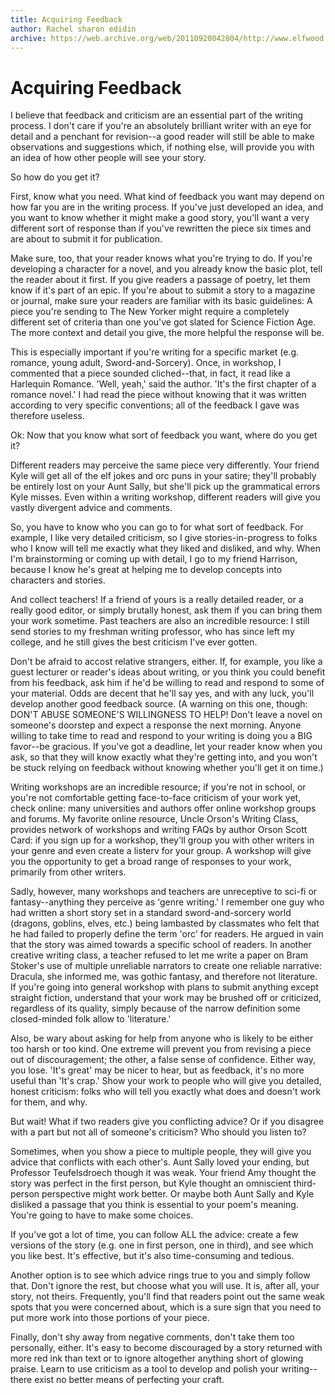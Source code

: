 ```yaml
---
title: Acquiring Feedback
author: Rachel sharon edidin
archive: https://web.archive.org/web/20110920042804/http://www.elfwood.com/farp/thewriting/rsharonfeedback/rsharonfeedback.html
---
```


# Acquiring Feedback

I believe that feedback and criticism are an essential part of the writing process. I don't care if you're an absolutely brilliant writer with an eye for detail and a penchant for revision--a good reader will still be able to make observations and suggestions which, if nothing else, will provide you with an idea of how other people will see your story.

So how do you get it?

First, know what you need. What kind of feedback you want may depend on how far you are in the writing process. If you've just developed an idea, and you want to know whether it might make a good story, you'll want a very different sort of response than if you've rewritten the piece six times and are about to submit it for publication.

Make sure, too, that your reader knows what you're trying to do. If you're developing a character for a novel, and you already know the basic plot, tell the reader about it first. If you give readers a passage of poetry, let them know if it's part of an epic. If you're about to submit a story to a magazine or journal, make sure your readers are familiar with its basic guidelines: A piece you're sending to The New Yorker might require a completely different set of criteria than one you've got slated for Science Fiction Age. The more context and detail you give, the more helpful the response will be.

This is especially important if you're writing for a specific market (e.g. romance, young adult, Sword-and-Sorcery). Once, in workshop, I commented that a piece sounded cliched--that, in fact, it read like a Harlequin Romance. 'Well, yeah,' said the author. 'It's the first chapter of a romance novel.' I had read the piece without knowing that it was written according to very specific conventions; all of the feedback I gave was therefore useless.

Ok: Now that you know what sort of feedback you want, where do you get it?

Different readers may perceive the same piece very differently. Your friend Kyle will get all of the elf jokes and orc puns in your satire; they'll probably be entirely lost on your Aunt Sally, but she'll pick up the grammatical errors Kyle misses. Even within a writing workshop, different readers will give you vastly divergent advice and comments.

So, you have to know who you can go to for what sort of feedback. For example, I like very detailed criticism, so I give stories-in-progress to folks who I know will tell me exactly what they liked and disliked, and why. When I'm brainstorming or coming up with detail, I go to my friend Harrison, because I know he's great at helping me to develop concepts into characters and stories.

And collect teachers! If a friend of yours is a really detailed reader, or a really good editor, or simply brutally honest, ask them if you can bring them your work sometime. Past teachers are also an incredible resource: I still send stories to my freshman writing professor, who has since left my college, and he still gives the best criticism I've ever gotten.

Don't be afraid to accost relative strangers, either. If, for example, you like a guest lecturer or reader's ideas about writing, or you think you could benefit from his feedback, ask him if he'd be willing to read and respond to some of your material. Odds are decent that he'll say yes, and with any luck, you'll develop another good feedback source. (A warning on this one, though: DON'T ABUSE SOMEONE'S WILLINGNESS TO HELP! Don't leave a novel on someone's doorstep and expect a response the next morning. Anyone willing to take time to read and respond to your writing is doing you a BIG favor--be gracious. If you've got a deadline, let your reader know when you ask, so that they will know exactly what they're getting into, and you won't be stuck relying on feedback without knowing whether you'll get it on time.)

Writing workshops are an incredible resource; if you're not in school, or you're not comfortable getting face-to-face criticism of your work yet, check online: many universities and authors offer online workshop groups and forums. My favorite online resource, Uncle Orson's Writing Class, provides network of workshops and writing FAQs by author Orson Scott Card: if you sign up for a workshop, they'll group you with other writers in your genre and even create a listerv for your group. A workshop will give you the opportunity to get a broad range of responses to your work, primarily from other writers.

Sadly, however, many workshops and teachers are unreceptive to sci-fi or fantasy--anything they perceive as 'genre writing.' I remember one guy who had written a short story set in a standard sword-and-sorcery world (dragons, goblins, elves, etc.) being lambasted by classmates who felt that he had failed to properly define the term 'orc' for readers. He argued in vain that the story was aimed towards a specific school of readers. In another creative writing class, a teacher refused to let me write a paper on Bram Stoker's use of multiple unreliable narrators to create one reliable narrative: Dracula, she informed me, was gothic fantasy, and therefore not literature. If you're going into general workshop with plans to submit anything except straight fiction, understand that your work may be brushed off or criticized, regardless of its quality, simply because of the narrow definition some closed-minded folk allow to 'literature.'

Also, be wary about asking for help from anyone who is likely to be either too harsh or too kind. One extreme will prevent you from revising a piece out of discouragement; the other, a false sense of confidence. Either way, you lose. 'It's great' may be nicer to hear, but as feedback, it's no more useful than 'It's crap.' Show your work to people who will give you detailed, honest criticism: folks who will tell you exactly what does and doesn't work for them, and why.

But wait! What if two readers give you conflicting advice? Or if you disagree with a part but not all of someone's criticism? Who should you listen to?

Sometimes, when you show a piece to multiple people, they will give you advice that conflicts with each other's. Aunt Sally loved your ending, but Professor Teufelsdroech though it was weak. Your friend Amy thought the story was perfect in the first person, but Kyle thought an omniscient third-person perspective might work better. Or maybe both Aunt Sally and Kyle disliked a passage that you think is essential to your poem's meaning. You're going to have to make some choices.

If you've got a lot of time, you can follow ALL the advice: create a few versions of the story (e.g. one in first person, one in third), and see which you like best. It's effective, but it's also time-consuming and tedious.

Another option is to see which advice rings true to you and simply follow that. Don't ignore the rest, but choose what you will use. It is, after all, your story, not theirs. Frequently, you'll find that readers point out the same weak spots that you were concerned about, which is a sure sign that you need to put more work into those portions of your piece.

Finally, don't shy away from negative comments, don't take them too personally, either. It's easy to become discouraged by a story returned with more red ink than text or to ignore altogether anything short of glowing praise. Learn to use criticism as a tool to develop and polish your writing--there exist no better means of perfecting your craft.